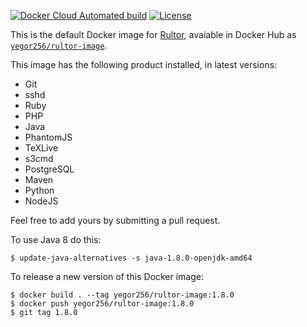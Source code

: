 [![Docker Cloud Automated build](https://img.shields.io/docker/cloud/automated/yegor256/rultor-image)](https://hub.docker.com/r/yegor256/rultor-image)
[![License](https://img.shields.io/badge/license-MIT-green.svg)](https://github.com/yegor256/total/rultor-image/master/LICENSE.txt)

This is the default Docker image for [Rultor](https://www.rultor.com), avaiable in
Docker Hub as [`yegor256/rultor-image`](https://hub.docker.com/r/yegor256/rultor-image).

This image has the following product installed, in latest versions:

  * Git
  * sshd
  * Ruby
  * PHP
  * Java
  * PhantomJS
  * TeXLive
  * s3cmd
  * PostgreSQL
  * Maven
  * Python
  * NodeJS

Feel free to add yours by submitting a pull request.

To use Java 8 do this:

```
$ update-java-alternatives -s java-1.8.0-openjdk-amd64
```

To release a new version of this Docker image:

```
$ docker build . --tag yegor256/rultor-image:1.8.0
$ docker push yegor256/rultor-image:1.8.0
$ git tag 1.8.0
```